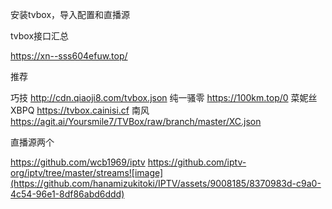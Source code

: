 安装tvbox，导入配置和直播源

tvbox接口汇总

https://xn--sss604efuw.top/


推荐

巧技
http://cdn.qiaoji8.com/tvbox.json
纯一骚零
https://100km.top/0
菜妮丝 XBPQ
https://tvbox.cainisi.cf
南风
https://agit.ai/Yoursmile7/TVBox/raw/branch/master/XC.json

直播源两个

https://github.com/wcb1969/iptv
https://github.com/iptv-org/iptv/tree/master/streams![image](https://github.com/hanamizukitoki/IPTV/assets/9008185/8370983d-c9a0-4c54-96e1-8df86abd6ddd)
